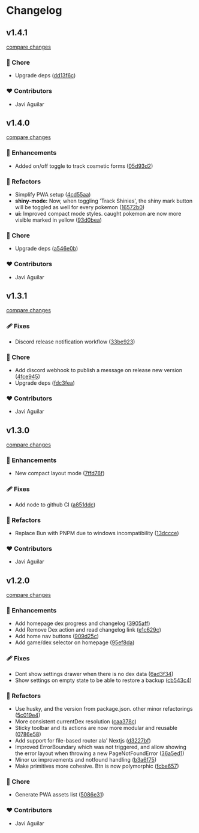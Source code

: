 # Changelog

## v1.4.1

[compare changes](https://github.com/supeffective/supeffective.com/compare/v1.4.0...v1.4.1)

### 🏡 Chore

- Upgrade deps ([dd13f6c](https://github.com/supeffective/supeffective.com/commit/dd13f6c))

### ❤️ Contributors

- Javi Aguilar

## v1.4.0

[compare changes](https://github.com/supeffective/supeffective.com/compare/v1.3.1...v1.4.0)

### 🚀 Enhancements

- Added on/off toggle to track cosmetic forms ([05d93d2](https://github.com/supeffective/supeffective.com/commit/05d93d2))

### 💅 Refactors

- Simplify PWA setup ([4cd55aa](https://github.com/supeffective/supeffective.com/commit/4cd55aa))
- **shiny-mode:** Now, when toggling 'Track Shinies', the shiny mark button will be toggled as well for every pokemon ([16572b0](https://github.com/supeffective/supeffective.com/commit/16572b0))
- **ui:** Improved compact mode styles. caught pokemon are now more visible marked in yellow ([93d0bea](https://github.com/supeffective/supeffective.com/commit/93d0bea))

### 🏡 Chore

- Upgrade deps ([a546e0b](https://github.com/supeffective/supeffective.com/commit/a546e0b))

### ❤️ Contributors

- Javi Aguilar

## v1.3.1

[compare changes](https://github.com/supeffective/supeffective.com/compare/v1.3.0...v1.3.1)

### 🩹 Fixes

- Discord release notification workflow ([33be923](https://github.com/supeffective/supeffective.com/commit/33be923))

### 🏡 Chore

- Add discord webhook to publish a message on release new version ([4fce945](https://github.com/supeffective/supeffective.com/commit/4fce945))
- Upgrade deps ([fdc3fea](https://github.com/supeffective/supeffective.com/commit/fdc3fea))

### ❤️ Contributors

- Javi Aguilar

## v1.3.0

[compare changes](https://github.com/supeffective/super-pokedex-tracker/compare/main...v1.3.0)

### 🚀 Enhancements

- New compact layout mode ([7ffd76f](https://github.com/supeffective/super-pokedex-tracker/commit/7ffd76f))

### 🩹 Fixes

- Add node to github CI ([a851ddc](https://github.com/supeffective/super-pokedex-tracker/commit/a851ddc))

### 💅 Refactors

- Replace Bun with PNPM due to windows incompatibility
  ([13dccce](https://github.com/supeffective/super-pokedex-tracker/commit/13dccce))

### ❤️ Contributors

- Javi Aguilar

## v1.2.0

[compare changes](https://github.com/supeffective/super-pokedex-tracker/compare/v1.0.0...v1.2.0)

### 🚀 Enhancements

- Add homepage dex progress and changelog
  ([3905aff](https://github.com/supeffective/super-pokedex-tracker/commit/3905aff))
- Add Remove Dex action and read changelog link
  ([e1c629c](https://github.com/supeffective/super-pokedex-tracker/commit/e1c629c))
- Add home nav buttons ([909d25c](https://github.com/supeffective/super-pokedex-tracker/commit/909d25c))
- Add game/dex selector on homepage ([95ef8da](https://github.com/supeffective/super-pokedex-tracker/commit/95ef8da))

### 🩹 Fixes

- Dont show settings drawer when there is no dex data
  ([6ad3f34](https://github.com/supeffective/super-pokedex-tracker/commit/6ad3f34))
- Show settings on empty state to be able to restore a backup
  ([cb543c4](https://github.com/supeffective/super-pokedex-tracker/commit/cb543c4))

### 💅 Refactors

- Use husky, and the version from package.json. other minor refactorings
  ([5c019e4](https://github.com/supeffective/super-pokedex-tracker/commit/5c019e4))
- More consistent currentDex resolution
  ([caa378c](https://github.com/supeffective/super-pokedex-tracker/commit/caa378c))
- Sticky toolbar and its actions are now more modular and reusable
  ([0786e58](https://github.com/supeffective/super-pokedex-tracker/commit/0786e58))
- Add support for file-based router ala' Nextjs
  ([d3227bf](https://github.com/supeffective/super-pokedex-tracker/commit/d3227bf))
- Improved ErrorBoundary which was not triggered, and allow showing the error layout when throwing a new
  PageNotFoundError ([36a5ed1](https://github.com/supeffective/super-pokedex-tracker/commit/36a5ed1))
- Minor ux improvements and notfound handling
  ([b3a6f75](https://github.com/supeffective/super-pokedex-tracker/commit/b3a6f75))
- Make primitives more cohesive. Btn is now polymorphic
  ([fcbe657](https://github.com/supeffective/super-pokedex-tracker/commit/fcbe657))

### 🏡 Chore

- Generate PWA assets list ([5086e31](https://github.com/supeffective/super-pokedex-tracker/commit/5086e31))

### ❤️ Contributors

- Javi Aguilar
